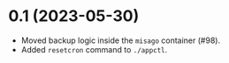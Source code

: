 # 0.1 (2023-05-30)

- Moved backup logic inside the `misago` container (#98).
- Added `resetcron` command to `./appctl`.